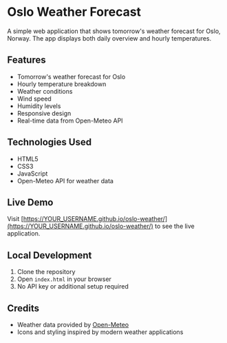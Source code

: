 # Oslo Weather Forecast

A simple web application that shows tomorrow's weather forecast for Oslo, Norway. The app displays both daily overview and hourly temperatures.

## Features

- Tomorrow's weather forecast for Oslo
- Hourly temperature breakdown
- Weather conditions
- Wind speed
- Humidity levels
- Responsive design
- Real-time data from Open-Meteo API

## Technologies Used

- HTML5
- CSS3
- JavaScript
- Open-Meteo API for weather data

## Live Demo

Visit [https://YOUR_USERNAME.github.io/oslo-weather/](https://YOUR_USERNAME.github.io/oslo-weather/) to see the live application.

## Local Development

1. Clone the repository
2. Open `index.html` in your browser
3. No API key or additional setup required

## Credits

- Weather data provided by [Open-Meteo](https://open-meteo.com/)
- Icons and styling inspired by modern weather applications 
